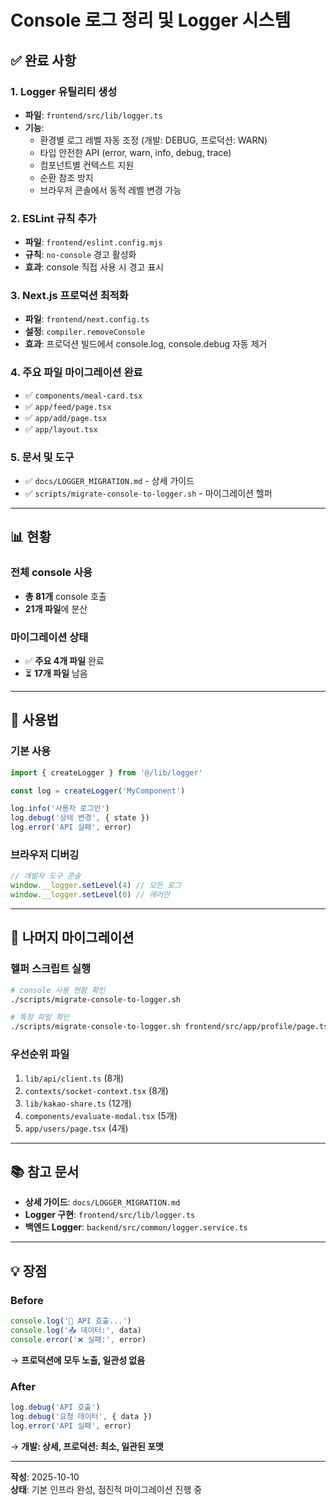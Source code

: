 # Console 로그 정리 및 Logger 시스템

## ✅ 완료 사항

### 1. Logger 유틸리티 생성
- **파일**: `frontend/src/lib/logger.ts`
- **기능**:
  - 환경별 로그 레벨 자동 조정 (개발: DEBUG, 프로덕션: WARN)
  - 타입 안전한 API (error, warn, info, debug, trace)
  - 컴포넌트별 컨텍스트 지원
  - 순환 참조 방지
  - 브라우저 콘솔에서 동적 레벨 변경 가능

### 2. ESLint 규칙 추가
- **파일**: `frontend/eslint.config.mjs`
- **규칙**: `no-console` 경고 활성화
- **효과**: console 직접 사용 시 경고 표시

### 3. Next.js 프로덕션 최적화
- **파일**: `frontend/next.config.ts`
- **설정**: `compiler.removeConsole`
- **효과**: 프로덕션 빌드에서 console.log, console.debug 자동 제거

### 4. 주요 파일 마이그레이션 완료
- ✅ `components/meal-card.tsx`
- ✅ `app/feed/page.tsx`
- ✅ `app/add/page.tsx`
- ✅ `app/layout.tsx`

### 5. 문서 및 도구
- ✅ `docs/LOGGER_MIGRATION.md` - 상세 가이드
- ✅ `scripts/migrate-console-to-logger.sh` - 마이그레이션 헬퍼

---

## 📊 현황

### 전체 console 사용
- **총 81개** console 호출
- **21개 파일**에 분산

### 마이그레이션 상태
- ✅ **주요 4개 파일** 완료
- ⏳ **17개 파일** 남음

---

## 🚀 사용법

### 기본 사용
```typescript
import { createLogger } from '@/lib/logger'

const log = createLogger('MyComponent')

log.info('사용자 로그인')
log.debug('상태 변경', { state })
log.error('API 실패', error)
```

### 브라우저 디버깅
```javascript
// 개발자 도구 콘솔
window.__logger.setLevel(4) // 모든 로그
window.__logger.setLevel(0) // 에러만
```

---

## 🔄 나머지 마이그레이션

### 헬퍼 스크립트 실행
```bash
# console 사용 현황 확인
./scripts/migrate-console-to-logger.sh

# 특정 파일 확인
./scripts/migrate-console-to-logger.sh frontend/src/app/profile/page.tsx
```

### 우선순위 파일
1. `lib/api/client.ts` (8개)
2. `contexts/socket-context.tsx` (8개)
3. `lib/kakao-share.ts` (12개)
4. `components/evaluate-modal.tsx` (5개)
5. `app/users/page.tsx` (4개)

---

## 📚 참고 문서

- **상세 가이드**: `docs/LOGGER_MIGRATION.md`
- **Logger 구현**: `frontend/src/lib/logger.ts`
- **백엔드 Logger**: `backend/src/common/logger.service.ts`

---

## 💡 장점

### Before
```javascript
console.log('🔄 API 호출...')
console.log('📤 데이터:', data)
console.error('❌ 실패:', error)
```
→ **프로덕션에 모두 노출, 일관성 없음**

### After
```typescript
log.debug('API 호출')
log.debug('요청 데이터', { data })
log.error('API 실패', error)
```
→ **개발: 상세, 프로덕션: 최소, 일관된 포맷**

---

**작성**: 2025-10-10  
**상태**: 기본 인프라 완성, 점진적 마이그레이션 진행 중
